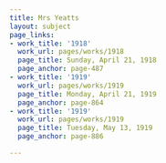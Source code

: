 ```yaml
---
title: Mrs Yeatts
layout: subject
page_links:
- work_title: '1918'
  work_url: pages/works/1918
  page_title: Sunday, April 21, 1918
  page_anchor: page-487
- work_title: '1919'
  work_url: pages/works/1919
  page_title: Monday, April 21, 1919
  page_anchor: page-864
- work_title: '1919'
  work_url: pages/works/1919
  page_title: Tuesday, May 13, 1919
  page_anchor: page-886

---
```

